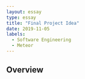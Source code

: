 ```yaml
---
layout: essay
type: essay
title: "Final Project Idea"
date: 2019-11-05
labels:
  - Software Engineering
  - Meteor
---
```


## Overview
